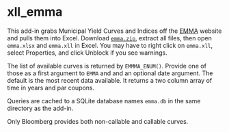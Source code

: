 # xll_emma

This add-in grabs Municipal Yield Curves and Indices off the 
[EMMA](https://emma.msrb.org/ToolsAndResources/MarketIndicators) 
website and pulls them into Excel.
Download [`emma.zip`](emma.zip), extract all files, then open `emma.xlsx` and `emma.xll` in Excel. 
You may have to right click on `emma.xll`, select Properties, and click Unblock if you see warnings.

The list of available curves is returned by `EMMMA_ENUM()`.
Provide one of those as a first argument to `EMMA` and
and an optional date argument. The default is the most recent data
available. It returns a two column array of time in years and par coupons.

Queries are cached to a SQLite database names `emma.db` in the same directory as the add-in.

Only Bloomberg provides both non-callable and callable curves.

